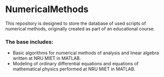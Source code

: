 # NumericalMethods

This repository is designed to store the database of used scripts of numerical methods, originally created as part of an educational course.

### The base includes:
* Basic algorithms for numerical methods of analysis and linear algebra written at NRU MIET in MATLAB.
* Modeling of ordinary differential equations and equations of mathematical physics performed at NRU MIET in MATLAB.
